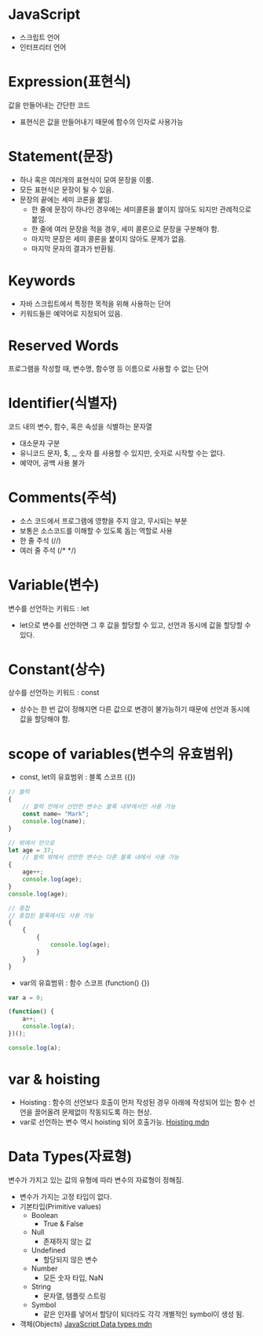 # JavaScript
- 스크립트 언어
- 인터프리터 언어

#

# Expression(표현식)
값을 만들어내는 간단한 코드
- 표현식은 값을 만들어내기 때문에 함수의 인자로 사용가능

#

# Statement(문장)
- 하나 혹은 여러개의 표현식이 모여 문장을 이룸.
- 모든 표현식은 문장이 될 수 있음.
- 문장의 끝에는 세미 코론을 붙임.
    - 한 줄에 문장이 하나인 경우에는 세미콜론을 붙이지 않아도 되지만 관례적으로 붙임.
    - 한 줄에 여러 문장을 적을 경우, 세미 콜론으로 문장을 구분해야 함.
    - 마지막 문장은 세미 콜론을 붙이지 않아도 문제가 없음.
    - 마지막 문자의 결과가 반환됨.

#

# Keywords
- 자바 스크립트에서 특정한 목적을 위해 사용하는 단어
- 키워드들은 예약어로 지정되어 있음.

#

# Reserved Words
프로그램을 작성할 때, 변수명, 함수명 등 이름으로 사용할 수 없는 단어

# Identifier(식별자)
코드 내의 변수, 함수, 혹은 속성을 식별하는 문자열
- 대소문자 구분
- 유니코드 문자, $, _, 숫자 를 사용할 수 있지만, 숫자로 시작할 수는 없다.
- 예약어, 공백 사용 불가

#

# Comments(주석)
- 소스 코드에서 프로그램에 영향을 주지 않고, 무시되는 부분
- 보통은 소스코드를 이해할 수 있도록 돕는 역할로 사용
- 한 줄 주석 (//)
- 여러 줄 주석 (/* */)

#

# Variable(변수)
변수를 선언하는 키워드 : let
- let으로 변수를 선언하면 그 후 값을 할당할 수 있고, 선언과 동시에 값을 할당할 수 있다.

#

# Constant(상수)
상수를 선언하는 키워드 : const
- 상수는 한 번 값이 정해지면 다른 값으로 변경이 불가능하기 때문에 선언과 동시에 값을 할당해야 함.

#

# scope of variables(변수의 유효범위)
- const, let의 유효범위 : 블록 스코프 ({})
```javascript
// 블럭
{
    // 블럭 안에서 선언한 변수는 블록 내부에서만 사용 가능
    const name= "Mark";
    console.log(name);
}

// 밖에서 안으로
let age = 37;
    // 블럭 밖에서 선언한 변수는 다른 블록 내에서 사용 가능
{
    age++;
    console.log(age);
}
console.log(age);

// 중첩
// 중첩된 블록에서도 사용 가능
{
    {
        {
            console.log(age);
        }
    }
}
```
- var의 유효범위 : 함수 스코프 (function() {})
```javascript
var a = 0;

(function() {
    a++;
    console.log(a);
})();

console.log(a);
```

#

# var & hoisting
- Hoisting : 함수의 선언보다 호출이 먼저 작성된 경우 아래에 작성되어 있는 함수 선언을 끌어올려 문제없이 작동되도록 하는 현상.
- var로 선언하는 변수 역시 hoisting 되어 호출가능.
[Hoisting mdn](https://developer.mozilla.org/ko/docs/Glossary/Hoisting "Hoisting mdn")

#

# Data Types(자료형)
변수가 가지고 있는 값의 유형에 따라 변수의 자료형이 정해짐.
- 변수가 가지는 고정 타입이 없다.
- 기본타입(Primitive values)
    - Boolean
        - True & False
    - Null
        - 존재하지 않는 값
    - Undefined
        - 할당되지 않은 변수
    - Number
        - 모든 숫자 타입, NaN
    - String
        - 문자열, 템플릿 스트링
    - Symbol
        - 같은 인자를 넣어서 할당이 되더라도 각각 개별적인 symbol이 생성 됨.
- 객체(Objects)
[JavaScript Data types mdn](https://developer.mozilla.org/ko/docs/Web/JavaScript/Data_structures "JavaScript Data types mdn")

#

